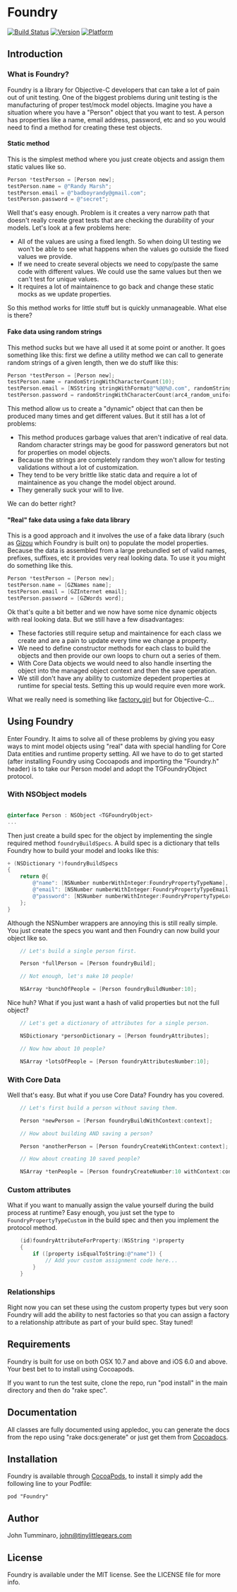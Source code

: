 # Foundry

[![Build Status](https://travis-ci.org/smyrgl/Foundry.svg?branch=master)](https://travis-ci.org/smyrgl/Foundry)
[![Version](http://cocoapod-badges.herokuapp.com/v/Foundry/badge.png)](http://cocoadocs.org/docsets/Foundry)
[![Platform](http://cocoapod-badges.herokuapp.com/p/Foundry/badge.png)](http://cocoadocs.org/docsets/Foundry)

## Introduction

### What is Foundry?

Foundry is a library for Objective-C developers that can take a lot of pain out of unit testing.  One of the biggest problems during unit testing is the manufacturing of proper test/mock model objects.  Imagine you have a situation where you have a "Person" object that you want to test.  A person has properties like a name, email address, password, etc and so you would need to find a method for creating these test objects.

#### Static method

This is the simplest method where you just create objects and assign them static values like so.

```objective-c
Person *testPerson = [Person new];
testPerson.name = @"Randy Marsh";
testPerson.email = @"badboyrandy@gmail.com";
testPerson.password = @"secret";
```

Well that's easy enough.  Problem is it creates a very narrow path that doesn't really create great tests that are checking the durability of your models.  Let's look at a few problems here:

- All of the values are using a fixed length.  So when doing UI testing we won't be able to see what happens when the values go outside the fixed values we provide.  
- If we need to create several objects we need to copy/paste the same code with different values.  We could use the same values but then we can't test for unique values.
- It requires a lot of maintainence to go back and change these static mocks as we update properties.  

So this method works for little stuff but is quickly unmanageable.  What else is there?

#### Fake data using random strings

This method sucks but we have all used it at some point or another.  It goes something like this: first we define a utility method we can call to generate random strings of a given length, then we do stuff like this:

```objective-c
Person *testPerson = [Person new];
testPerson.name = randomStringWithCharacterCount(10);
testPerson.email = [NSString stringWithFormat@"%@@%@.com", randomStringWithCharacterCount(6), randomStringWithCharacterCount(6)];
testPerson.password = randomStringWithCharacterCount(arc4_random_uniform(8) + 6);
```

This method allow us to create a "dynamic" object that can then be produced many times and get different values.  But it still has a lot of problems:

- This method produces garbage values that aren't indicative of real data.  Random character strings may be good for password generators but not for properties on model objects.
- Because the strings are completely random they won't allow for testing validations without a lot of customization.
- They tend to be very brittle like static data and require a lot of maintainence as you change the model object around.
- They generally suck your will to live.

We can do better right?

#### "Real" fake data using a fake data library

This is a good approach and it involves the use of a fake data library (such as [Gizou](https://github.com/smyrgl/Gizou) which Foundry is built on) to populate the model properties.  Because the data is assembled from a large prebundled set of valid names, prefixes, suffixes, etc it provides very real looking data.  To use it you might do something like this.

```objective-c
Person *testPerson = [Person new];
testPerson.name = [GZNames name];
testPerson.email = [GZInternet email];
testPerson.password = [GZWords word];
```

Ok that's quite a bit better and we now have some nice dynamic objects with real looking data.  But we still have a few disadvantages:

- These factories still require setup and maintainence for each class we create and are a pain to update every time we change a property.
- We need to define constructor methods for each class to build the objects and then provide our own loops to churn out a series of them.
- With Core Data objects we would need to also handle inserting the object into the managed object context and then the save operation.
- We still don't have any ability to customize depedent properties at runtime for special tests.  Setting this up would require even more work.

What we really need is something like [factory_girl](https://github.com/thoughtbot/factory_girl) but for Objective-C...

## Using Foundry

Enter Foundry.  It aims to solve all of these problems by giving you easy ways to mint model objects using "real" data with special handling for Core Data entities and runtime property setting.  All we have to do to get started (after installing Foundry using Cocoapods and importing the "Foundry.h" header) is to take our Person model and adopt the TGFoundryObject protocol.

### With NSObject models

```objective-c

@interface Person : NSObject <TGFoundryObject>
...

```

Then just create a build spec for the object by implementing the single required method `foundryBuildSpecs`.  A build spec is a dictionary that tells Foundry how to build your model and looks like this:

```objective-c
+ (NSDictionary *)foundryBuildSpecs
{
	return @{
		@"name": [NSNumber numberWithInteger:FoundryPropertyTypeName],
		@"email": [NSNumber numberWithInteger:FoundryPropertyTypeEmail],
		@"password": [NSNumber numberWithInteger:FoundryPropertyTypeLoremIpsumShort]
	};
}
```

Although the NSNumber wrappers are annoying this is still really simple.  You just create the specs you want and then Foundry can now build your object like so.

```objective-c
	// Let's build a single person first.

	Person *fullPerson = [Person foundryBuild];

	// Not enough, let's make 10 people!

	NSArray *bunchOfPeople = [Person foundryBuildNumber:10];
```

Nice huh?  What if you just want a hash of valid properties but not the full object?

```objective-c
	// Let's get a dictionary of attributes for a single person.

	NSDictionary *personDictionary = [Person foundryAttributes];

	// Now how about 10 people?

	NSArray *lotsOfPeople = [Person foundryAttributesNumber:10];
```

### With Core Data

Well that's easy.  But what if you use Core Data?  Foundry has you covered.

```objective-c
	// Let's first build a person without saving them.

	Person *newPerson = [Person foundryBuildWithContext:context];

	// How about building AND saving a person?

	Person *anotherPerson = [Person foundryCreateWithContext:context];

	// How about creating 10 saved people?

	NSArray *tenPeople = [Person foundryCreateNumber:10 withContext:context];
```

### Custom attributes

What if you want to manually assign the value yourself during the build process at runtime?  Easy enough, you just set the type to `FoundryPropertyTypeCustom` in the build spec and then you implement the protocol method.

```objective-c
	(id)foundryAttributeForProperty:(NSString *)property
	{
		if ([property isEqualToString:@"name"]) {
			// Add your custom assignment code here...
		}
	}
```

### Relationships

Right now you can set these using the custom property types but very soon Foundry will add the ability to nest factories so that you can assign a factory to a relationship attribute as part of your build spec.  Stay tuned!

## Requirements

Foundry is built for use on both OSX 10.7 and above and iOS 6.0 and above.  Your best bet to to install using Cocoapods.  

If you want to run the test suite, clone the repo, run "pod install" in the main directory and then do "rake spec".

## Documentation

All classes are fully documented using appledoc, you can generate the docs from the repo using "rake docs:generate" or just get them from [Cocoadocs](http://cocoadocs.org).

## Installation

Foundry is available through [CocoaPods](http://cocoapods.org), to install
it simply add the following line to your Podfile:

    pod "Foundry"

## Author

John Tumminaro, john@tinylittlegears.com

## License

Foundry is available under the MIT license. See the LICENSE file for more info.

